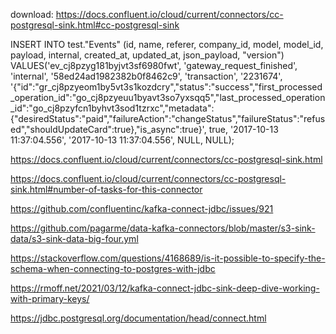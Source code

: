 download: https://docs.confluent.io/cloud/current/connectors/cc-postgresql-sink.html#cc-postgresql-sink


INSERT INTO test."Events"
(id, name, referer, company_id, model, model_id, payload, internal, created_at, updated_at, json_payload, "version")
VALUES('ev_cj8pzyg181byjvt3sf6980fwt', 'gateway_request_finished', 'internal', '58ed24ad1982382b0f8462c9', 'transaction', '2231674', '{"id":"gr_cj8pzyeom1by5vt3s1kozdcry","status":"success","first_processed_operation_id":"go_cj8pzyeuu1byavt3so7yxsqq5","last_processed_operation_id":"go_cj8pzyfcn1byhvt3sod1tzrxc","metadata":{"desiredStatus":"paid","failureAction":"changeStatus","failureStatus":"refused","shouldUpdateCard":true},"is_async":true}', true, '2017-10-13 11:37:04.556', '2017-10-13 11:37:04.556', NULL, NULL);


https://docs.confluent.io/cloud/current/connectors/cc-postgresql-sink.html

https://docs.confluent.io/cloud/current/connectors/cc-postgresql-sink.html#number-of-tasks-for-this-connector

https://github.com/confluentinc/kafka-connect-jdbc/issues/921

https://github.com/pagarme/data-kafka-connectors/blob/master/s3-sink-data/s3-sink-data-big-four.yml

https://stackoverflow.com/questions/4168689/is-it-possible-to-specify-the-schema-when-connecting-to-postgres-with-jdbc


https://rmoff.net/2021/03/12/kafka-connect-jdbc-sink-deep-dive-working-with-primary-keys/

https://jdbc.postgresql.org/documentation/head/connect.html